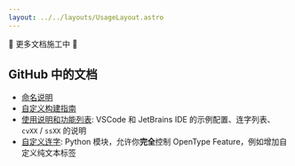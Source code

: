 ```yaml
---
layout: ../../layouts/UsageLayout.astro
---
```


🚧 更多文档施工中 🚧

## GitHub 中的文档

- [命名说明](https://github.com/subframe7536/maple-font/blob/variable/README_CN.md#%E5%91%BD%E5%90%8D%E8%AF%B4%E6%98%8E)
- [自定义构建指南](https://github.com/subframe7536/maple-font/blob/variable/README_CN.md#%E8%87%AA%E5%AE%9A%E4%B9%89%E6%9E%84%E5%BB%BA)
- [使用说明和功能列表](https://github.com/subframe7536/maple-font/tree/variable/source/features): VSCode 和 JetBrains IDE 的示例配置、连字列表、`cvXX` / `ssXX` 的说明
- [自定义连字](https://github.com/subframe7536/maple-font/tree/variable/source/py/feature): Python 模块，允许你**完全**控制 OpenType Feature，例如增加自定义纯文本标签
